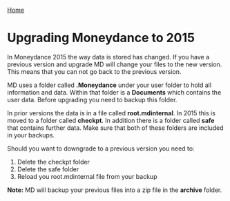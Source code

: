 [Home](Home)

# Upgrading Moneydance to 2015 #

In Moneydance 2015 the way data is stored has changed.  If you have a previous version and upgrade MD will change your files to the new version.  This means that you can not go back to the previous version.

MD uses a folder called **.Moneydance** under your user folder to hold all information and data.  Within that folder is a **Documents** which contains the user data.  Before upgrading you need to backup this folder.

In prior versions the data is in a file called **root.mdinternal**. In 2015 this is moved to a folder called **checkpt**.  In addition there is a folder called **safe** that contains further data.  Make sure that both of these folders are included in your backups.

Should you want to downgrade to a previous version you need to:

1. Delete the checkpt folder
2. Delete the safe folder
3. Reload you root.mdinternal file from your backup

**Note:**  MD will backup your previous files into a zip file in the **archive** folder.